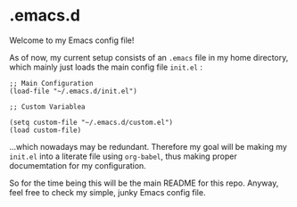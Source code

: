 # .emacs.d

Welcome to my Emacs config file!

As of now, my current setup consists of an ``.emacs`` file in my home directory, which mainly just loads the main config file ``init.el`` :


```
;; Main Configuration
(load-file "~/.emacs.d/init.el")

;; Custom Variablea

(setq custom-file "~/.emacs.d/custom.el")
(load custom-file)
```

...which nowadays may be redundant. Therefore my goal will be making my ``init.el`` into a literate file using ``org-babel``, thus making proper documemtation for my configuration.

So for the time being this will be the main README for this repo. Anyway, feel free to check my simple, junky Emacs config file.
